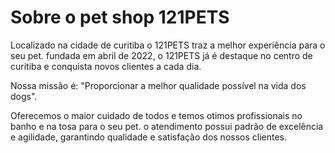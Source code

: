 <h1>Sobre o pet shop 121PETS</h1>

<p>Localizado na cidade de curitiba o 121PETS traz a melhor experiência para o seu pet. fundada em abril de 2022, o 121PETS já é destaque no centro de curitiba e conquista novos clientes a cada dia.</p>

<p>Nossa missão é: "Proporcionar a melhor qualidade possível na vida dos dogs".</p>
Oferecemos o maior cuidado de todos e temos otimos profissionais no banho e na tosa para o seu pet. o atendimento possui padrão de excelência e agilidade, garantindo qualidade e satisfação dos nossos clientes.
